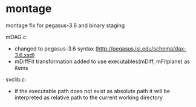 # montage
montage fix for pegasus-3.6 and binary staging

mDAG.c:
  - changed to pegasus-3.6 syntax (http://pegasus.isi.edu/schema/dax-3.6.xsd)
  - mDiffFit transformation added to use executables(mDiff, mFitplane) as items
  
svclib.c:
  - if the executable path does not exist as absolute path it will be interpreted as 
    relative path to the current working directory 
